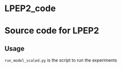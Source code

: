 # LPEP2_code
# Source code for LPEP2
## Usage
`run_model_scaled.py` is the script to run the experiments
